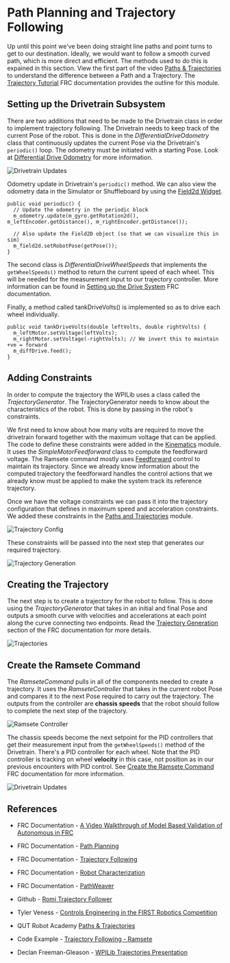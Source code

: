 # Path Planning and Trajectory Following
Up until this point we've been doing straight line paths and point turns to get to our destination.  Ideally, we would want to follow a smooth curved path, which is more direct and efficient.  The methods used to do this is expained in this section.  View the first part of the video [Paths & Trajectories](https://robotacademy.net.au/masterclass/paths-and-trajectories/?lesson=109) to understand the difference between a Path and a Trajectory. The [Trajectory Tutorial](https://docs.wpilib.org/en/latest/docs/software/pathplanning/trajectory-tutorial/index.html) FRC documentation provides the outline for this module.

## Setting up the Drivetrain Subsystem
There are two additions that need to be made to the Drivetrain class in order to implement trajectory following.  The Drivetrain needs to keep track of the current Pose of the robot.  This is done in the *DifferentialDriveOdometry* class that continuously updates the current Pose via the Drivetrain's `periodic()` loop.  The odometry must be initiated with a starting Pose.  Look at [Differential Drive Odometry](https://docs.wpilib.org/en/stable/docs/software/kinematics-and-odometry/differential-drive-odometry.html#differential-drive-odometry) for more information.  

![Drivetrain Updates](../../images/Romi/Romi.051.jpeg) 

Odometry update in Drivetrain's  `periodic()` method.  We can also view the odometry data in the Simulator or Shuffleboard by using the [Field2d Widget](https://docs.wpilib.org/en/stable/docs/software/wpilib-tools/glass/field2d-widget.html).

    public void periodic() {
      // Update the odometry in the periodic block
      m_odometry.update(m_gyro.getRotation2d(), m_leftEncoder.getDistance(), m_rightEncoder.getDistance());
      
      // Also update the Field2D object (so that we can visualize this in sim)
      m_field2d.setRobotPose(getPose());
    }


The second class is *DifferentialDriveWheelSpeeds* that implements the `getWheelSpeeds()` method to return the current speed of each wheel.  This will be needed for the measurement input to our trajectory controller. More information can be found in [Setting up the Drive System](https://docs.wpilib.org/en/latest/docs/software/pathplanning/trajectory-tutorial/creating-drive-subsystem.html) FRC documentation.

Finally, a method called tankDriveVolts() is implemented so as to drive each wheel individually.

    public void tankDriveVolts(double leftVolts, double rightVolts) {
      m_leftMotor.setVoltage(leftVolts);
      m_rightMotor.setVoltage(-rightVolts); // We invert this to maintain +ve = forward
      m_diffDrive.feed();
    }

## Adding Constraints
In order to compute the trajectory the WPILib uses a class called the *TrajectoryGenerator*.  The TrajectoryGenerator needs to know about the characteristics of the robot.  This is done by passing in the robot's constraints. 

We first need to know about how many volts are required to move the drivetrain forward together with the maximum voltage that can be applied. The code to define these constraints were added in the [Kinematics](../../Concepts/Dynamics/kinematics.md) module.  It uses the *SimpleMotorFeedforward* class to compute the feedforward voltage.  The Ramsete command mostly uses [Feedforward](../../Concepts/Control/classicalControl.md#feedforward) control to maintain its trajectory. Since we already know information about the computed trajectory the feedforward handles the control actions that we already know must be applied to make the system track its reference trajectory.

Once we have the voltage constraints we can pass it into the trajectory configuration that defines in maximum speed and acceleration constraints. We added these constraints in the [Paths and Trajectories](../../Concepts/Dynamics/pathsTrajectories.md#lab) module.

![Trajectory Config](../../images/Romi/Romi.064.jpeg)

These constraints will be passed into the next step that generates our required trajectory.

![Trajectory Generation](../../images/Romi/Romi.053.jpeg) 

## Creating the Trajectory
The next step is to create a trajectory for the robot to follow.  This is done using the *TrajectoryGenerator* that takes in an initial and final Pose and outputs a smooth curve with velocities and accelerations at each point along the curve connecting two endpoints. Read the [Trajectory Generation](https://docs.wpilib.org/en/latest/docs/software/advanced-controls/trajectories/trajectory-generation.html) section of the FRC documentation for more details.

![Trajectories](../../images/Romi/Romi.052.jpeg) 

## Create the Ramsete Command
The *RamseteCommand* pulls in all of the components needed to create a trajectory. It uses the *RamseteController* that takes in the current robot Pose and compares it to the next Pose required to carry out the trajectory. The outputs from the controller are **chassis speeds** that the robot should follow to complete the next step of the trajectory. 

![Ramsete Controller](../../images/Romi/Romi.054.jpeg) 

The chassis speeds become the next setpoint for the PID controllers that get their measurement input from the `getWheelSpeeds()` method of the Drivetrain. There's a PID controller for each wheel.  Note that the PID controller is tracking on wheel **velocity** in this case, not position as in our previous encounters with PID control.  See [Create the Ramsete Command](https://docs.wpilib.org/en/latest/docs/software/pathplanning/trajectory-tutorial/creating-following-trajectory.html#creating-the-ramsetecommand) FRC documentation for more information. 

![Drivetrain Updates](../../images/Romi/Romi.055.jpeg)





## References

- FRC Documentation - [A Video Walkthrough of Model Based Validation of Autonomous in FRC](https://docs.wpilib.org/en/stable/docs/software/advanced-controls/video-walkthrough.html)

- FRC Documentation - [Path Planning](https://docs.wpilib.org/en/latest/docs/software/pathplanning/index.html)

- FRC Documentation - [Trajectory Following](https://docs.wpilib.org/en/latest/docs/software/advanced-controls/trajectories/index.html)

- FRC Documentation - [Robot Characterization](https://docs.wpilib.org/en/stable/docs/software/wpilib-tools/robot-characterization/index.html)

- FRC Documentation - [PathWeaver](https://docs.wpilib.org/en/stable/docs/software/wpilib-tools/pathweaver/index.html)

- Github - [Romi Trajectory Follower](https://github.com/bb-frc-workshops/romi-examples/tree/main/romi-trajectory-ramsete)

- Tyler Veness - [Controls Engineering in the FIRST Robotics Competition](https://file.tavsys.net/control/controls-engineering-in-frc.pdf)

- QUT Robot Academy [Paths & Trajectories](https://robotacademy.net.au/masterclass/paths-and-trajectories/)

- Code Example - [Trajectory Following - Ramsete](https://github.com/FRC-2928/RomiExamples/tree/main/RomiTrajectoryRamsete)

- Declan Freeman-Gleason - [WPILib Trajectories Presentation](https://pietroglyph.github.io/trajectory-presentation/#/)
<!-- <h3><span style="float:left">
<a href="romiPID">Previous</a></span>
<span style="float:right">
<a href="romiNetworkTables">Next</a></span></h3> -->